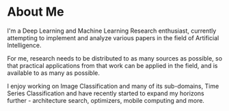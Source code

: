 # About Me

I'm a Deep Learning and Machine Learning Research enthusiast, currently attempting to implement and
analyze various papers in the field of Artificial Intelligence.

For me, research needs to be distributed to as many sources as possible, so that practical applications
from that work can be applied in the field, and is available to as many as possible.

I enjoy working on Image Classification and many of its sub-domains, Time Series Classification and
have recently started to expand my horizons further - architecture search, optimizers, mobile computing and more.